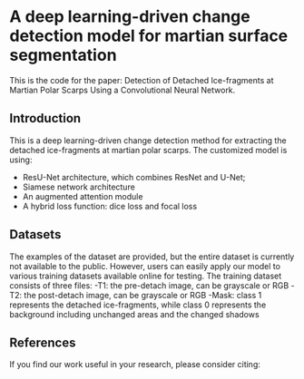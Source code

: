 # A deep learning-driven change detection model for martian surface segmentation
This is the code for the paper: Detection of Detached Ice-fragments at Martian Polar Scarps Using a Convolutional Neural Network.

## Introduction
This is a deep learning-driven change detection method for extracting the detached ice-fragments at martian polar scarps. The customized model is using:
- ResU-Net architecture, which combines ResNet and U-Net;
- Siamese network architecture
- An augmented attention module
- A hybrid loss function: dice loss and focal loss

## Datasets
The examples of the dataset are provided, but the entire dataset is currently not available to the public. However, users can easily apply our model to various training datasets available online for testing. The training dataset consists of three files: 
-T1: the pre-detach image, can be grayscale or RGB
-T2: the post-detach image, can be grayscale or RGB
-Mask: class 1 represents the detached ice-fragments, while class 0 represents the background including unchanged areas and the changed shadows

## References
If you find our work useful in your research, please consider citing:
